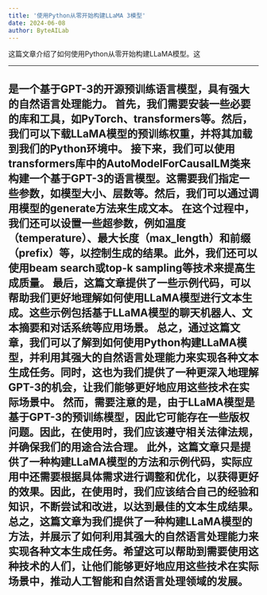 ```yaml
---
title: '使用Python从零开始构建LLaMA 3模型'
date: 2024-06-08
author: ByteAILab
---
```


这篇文章介绍了如何使用Python从零开始构建LLaMA模型。这

---
是一个基于GPT-3的开源预训练语言模型，具有强大的自然语言处理能力。
首先，我们需要安装一些必要的库和工具，如PyTorch、transformers等。然后，我们可以下载LLaMA模型的预训练权重，并将其加载到我们的Python环境中。
接下来，我们可以使用transformers库中的AutoModelForCausalLM类来构建一个基于GPT-3的语言模型。这需要我们指定一些参数，如模型大小、层数等。然后，我们可以通过调用模型的generate方法来生成文本。
在这个过程中，我们还可以设置一些超参数，例如温度（temperature）、最大长度（max_length）和前缀（prefix）等，以控制生成的结果。此外，我们还可以使用beam search或top-k sampling等技术来提高生成质量。
最后，这篇文章提供了一些示例代码，可以帮助我们更好地理解如何使用LLaMA模型进行文本生成。这些示例包括基于LLaMA模型的聊天机器人、文本摘要和对话系统等应用场景。
总之，通过这篇文章，我们可以了解到如何使用Python构建LLaMA模型，并利用其强大的自然语言处理能力来实现各种文本生成任务。同时，这也为我们提供了一种更深入地理解GPT-3的机会，让我们能够更好地应用这些技术在实际场景中。
然而，需要注意的是，由于LLaMA模型是基于GPT-3的预训练模型，因此它可能存在一些版权问题。因此，在使用时，我们应该遵守相关法律法规，并确保我们的用途合法合理。
此外，这篇文章只是提供了一种构建LLaMA模型的方法和示例代码，实际应用中还需要根据具体需求进行调整和优化，以获得更好的效果。因此，在使用时，我们应该结合自己的经验和知识，不断尝试和改进，以达到最佳的文本生成结果。
总之，这篇文章为我们提供了一种构建LLaMA模型的方法，并展示了如何利用其强大的自然语言处理能力来实现各种文本生成任务。希望这可以帮助到需要使用这种技术的人们，让他们能够更好地应用这些技术在实际场景中，推动人工智能和自然语言处理领域的发展。
---

